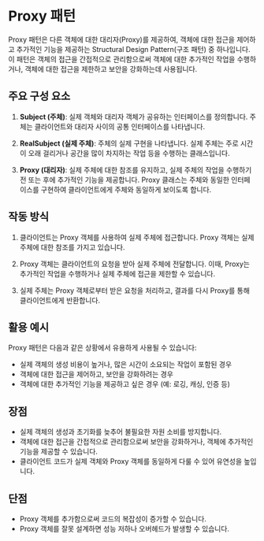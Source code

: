 # Proxy 패턴

Proxy 패턴은 다른 객체에 대한 대리자(Proxy)를 제공하여, 객체에 대한 접근을 제어하고 추가적인 기능을 제공하는 Structural Design Pattern(구조 패턴) 중 하나입니다. 이 패턴은 객체의 접근을 간접적으로 관리함으로써 객체에 대한 추가적인 작업을 수행하거나, 객체에 대한 접근을 제한하고 보안을 강화하는데 사용됩니다.

## 주요 구성 요소

1. **Subject (주체)**: 실제 객체와 대리자 객체가 공유하는 인터페이스를 정의합니다. 주체는 클라이언트와 대리자 사이의 공통 인터페이스를 나타냅니다.

2. **RealSubject (실제 주체)**: 주체의 실제 구현을 나타냅니다. 실제 주체는 주로 시간이 오래 걸리거나 공간을 많이 차지하는 작업 등을 수행하는 클래스입니다.

3. **Proxy (대리자)**: 실제 주체에 대한 참조를 유지하고, 실제 주체의 작업을 수행하기 전 또는 후에 추가적인 기능을 제공합니다. Proxy 클래스는 주체와 동일한 인터페이스를 구현하여 클라이언트에게 주체와 동일하게 보이도록 합니다.

## 작동 방식

1. 클라이언트는 Proxy 객체를 사용하여 실제 주체에 접근합니다. Proxy 객체는 실제 주체에 대한 참조를 가지고 있습니다.

2. Proxy 객체는 클라이언트의 요청을 받아 실제 주체에 전달합니다. 이때, Proxy는 추가적인 작업을 수행하거나 실제 주체에 접근을 제한할 수 있습니다.

3. 실제 주체는 Proxy 객체로부터 받은 요청을 처리하고, 결과를 다시 Proxy를 통해 클라이언트에게 반환합니다.

## 활용 예시

Proxy 패턴은 다음과 같은 상황에서 유용하게 사용될 수 있습니다:

- 실제 객체의 생성 비용이 높거나, 많은 시간이 소요되는 작업이 포함된 경우
- 객체에 대한 접근을 제어하고, 보안을 강화하려는 경우
- 객체에 대한 추가적인 기능을 제공하고 싶은 경우 (예: 로깅, 캐싱, 인증 등)

## 장점

- 실제 객체의 생성과 초기화를 늦추어 불필요한 자원 소비를 방지합니다.
- 객체에 대한 접근을 간접적으로 관리함으로써 보안을 강화하거나, 객체에 추가적인 기능을 제공할 수 있습니다.
- 클라이언트 코드가 실제 객체와 Proxy 객체를 동일하게 다룰 수 있어 유연성을 높입니다.

## 단점

- Proxy 객체를 추가함으로써 코드의 복잡성이 증가할 수 있습니다.
- Proxy 객체를 잘못 설계하면 성능 저하나 오버헤드가 발생할 수 있습니다.
